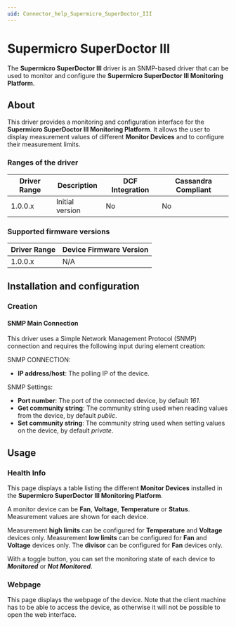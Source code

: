 ```yaml
---
uid: Connector_help_Supermicro_SuperDoctor_III
---
```


# Supermicro SuperDoctor III

The **Supermicro SuperDoctor III** driver is an SNMP-based driver that can be used to monitor and configure the **Supermicro SuperDoctor III Monitoring Platform**.

## About

This driver provides a monitoring and configuration interface for the **Supermicro SuperDoctor III Monitoring Platform**. It allows the user to display measurement values of different **Monitor Devices** and to configure their measurement limits.

### Ranges of the driver

| **Driver Range** | **Description** | **DCF Integration** | **Cassandra Compliant** |
|------------------|-----------------|---------------------|-------------------------|
| 1.0.0.x          | Initial version | No                  | No                      |

### Supported firmware versions

| **Driver Range** | **Device Firmware Version** |
|------------------|-----------------------------|
| 1.0.0.x          | N/A                         |

## Installation and configuration

### Creation

#### SNMP Main Connection

This driver uses a Simple Network Management Protocol (SNMP) connection and requires the following input during element creation:

SNMP CONNECTION:

- **IP address/host**: The polling IP of the device.

SNMP Settings:

- **Port number**: The port of the connected device, by default *161*.
- **Get community string**: The community string used when reading values from the device, by default *public*.
- **Set community string**: The community string used when setting values on the device, by default *private*.

## Usage

### Health Info

This page displays a table listing the different **Monitor Devices** installed in the **Supermicro SuperDoctor III Monitoring Platform**.

A monitor device can be **Fan**, **Voltage**, **Temperature** or **Status**. Measurement values are shown for each device.

Measurement **high limits** can be configured for **Temperature** and **Voltage** devices only. Measurement **low limits** can be configured for **Fan** and **Voltage** devices only. The **divisor** can be configured for **Fan** devices only.

With a toggle button, you can set the monitoring state of each device to ***Monitored*** or ***Not Monitored***.

### Webpage

This page displays the webpage of the device. Note that the client machine has to be able to access the device, as otherwise it will not be possible to open the web interface.
